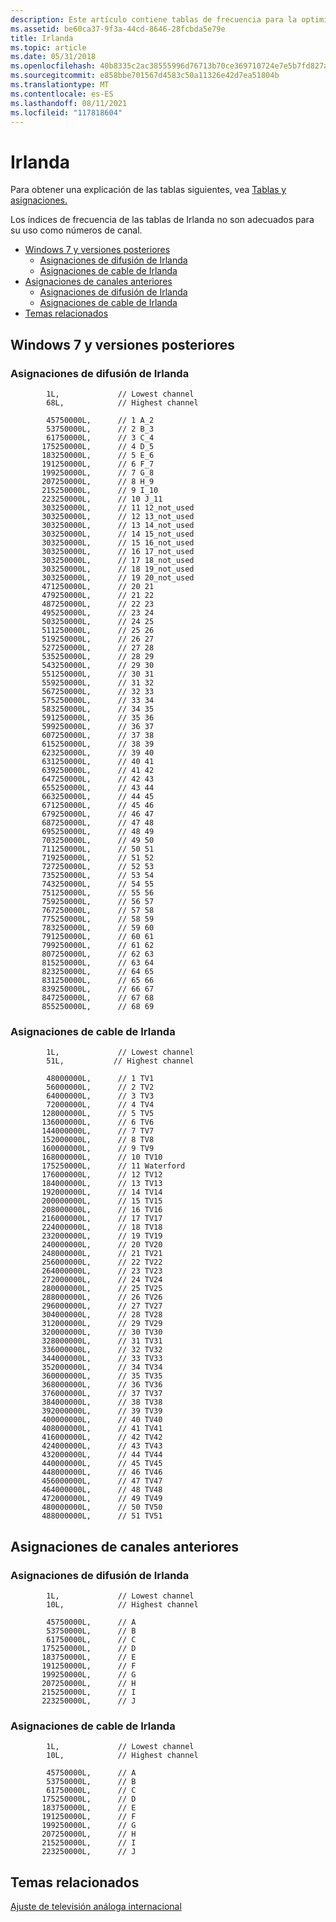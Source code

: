 ```yaml
---
description: Este artículo contiene tablas de frecuencia para la optimización internacional de televisión análoga para Irlanda. Los índices de frecuencia no son adecuados para los números de canal.
ms.assetid: be60ca37-9f3a-44cd-8646-28fcbda5e79e
title: Irlanda
ms.topic: article
ms.date: 05/31/2018
ms.openlocfilehash: 40b8335c2ac38555996d76713b70ce369710724e7e5b7fd827a0769abf0ddedb
ms.sourcegitcommit: e858bbe701567d4583c50a11326e42d7ea51804b
ms.translationtype: MT
ms.contentlocale: es-ES
ms.lasthandoff: 08/11/2021
ms.locfileid: "117818604"
---
```

# <a name="ireland"></a>Irlanda

Para obtener una explicación de las tablas siguientes, vea [Tablas y asignaciones.](tables-and-assignments.md)

Los índices de frecuencia de las tablas de Irlanda no son adecuados para su uso como números de canal.

-   [Windows 7 y versiones posteriores](#windows-7-and-later)
    -   [Asignaciones de difusión de Irlanda](#ireland-broadcast-assignments)
    -   [Asignaciones de cable de Irlanda](#ireland-cable-assignments)
-   [Asignaciones de canales anteriores](#earlier-channel-assignments)
    -   [Asignaciones de difusión de Irlanda](#ireland-broadcast-assignments)
    -   [Asignaciones de cable de Irlanda](#ireland-cable-assignments)
-   [Temas relacionados](#related-topics)

## <a name="windows-7-and-later"></a>Windows 7 y versiones posteriores

### <a name="ireland-broadcast-assignments"></a>Asignaciones de difusión de Irlanda

``` syntax
        1L,             // Lowest channel
        68L,            // Highest channel

        45750000L,      // 1 A_2
        53750000L,      // 2 B_3
        61750000L,      // 3 C_4
       175250000L,      // 4 D_5
       183250000L,      // 5 E_6
       191250000L,      // 6 F_7
       199250000L,      // 7 G_8
       207250000L,      // 8 H_9
       215250000L,      // 9 I_10
       223250000L,      // 10 J_11
       303250000L,      // 11 12_not_used
       303250000L,      // 12 13_not_used
       303250000L,      // 13 14_not_used
       303250000L,      // 14 15_not_used
       303250000L,      // 15 16_not_used
       303250000L,      // 16 17_not_used
       303250000L,      // 17 18_not_used
       303250000L,      // 18 19_not_used
       303250000L,      // 19 20_not_used
       471250000L,      // 20 21
       479250000L,      // 21 22
       487250000L,      // 22 23
       495250000L,      // 23 24
       503250000L,      // 24 25
       511250000L,      // 25 26
       519250000L,      // 26 27
       527250000L,      // 27 28
       535250000L,      // 28 29
       543250000L,      // 29 30
       551250000L,      // 30 31
       559250000L,      // 31 32
       567250000L,      // 32 33
       575250000L,      // 33 34
       583250000L,      // 34 35
       591250000L,      // 35 36
       599250000L,      // 36 37
       607250000L,      // 37 38
       615250000L,      // 38 39
       623250000L,      // 39 40
       631250000L,      // 40 41
       639250000L,      // 41 42
       647250000L,      // 42 43
       655250000L,      // 43 44
       663250000L,      // 44 45
       671250000L,      // 45 46
       679250000L,      // 46 47
       687250000L,      // 47 48
       695250000L,      // 48 49
       703250000L,      // 49 50
       711250000L,      // 50 51
       719250000L,      // 51 52
       727250000L,      // 52 53
       735250000L,      // 53 54
       743250000L,      // 54 55
       751250000L,      // 55 56
       759250000L,      // 56 57
       767250000L,      // 57 58
       775250000L,      // 58 59
       783250000L,      // 59 60
       791250000L,      // 60 61
       799250000L,      // 61 62
       807250000L,      // 62 63
       815250000L,      // 63 64
       823250000L,      // 64 65
       831250000L,      // 65 66
       839250000L,      // 66 67
       847250000L,      // 67 68
       855250000L,      // 68 69
```

### <a name="ireland-cable-assignments"></a>Asignaciones de cable de Irlanda

``` syntax
        1L,             // Lowest channel
        51L,           // Highest channel

        48000000L,      // 1 TV1
        56000000L,      // 2 TV2
        64000000L,      // 3 TV3
        72000000L,      // 4 TV4
       128000000L,      // 5 TV5
       136000000L,      // 6 TV6
       144000000L,      // 7 TV7
       152000000L,      // 8 TV8
       160000000L,      // 9 TV9
       168000000L,      // 10 TV10
       175250000L,      // 11 Waterford
       176000000L,      // 12 TV12
       184000000L,      // 13 TV13
       192000000L,      // 14 TV14
       200000000L,      // 15 TV15
       208000000L,      // 16 TV16
       216000000L,      // 17 TV17
       224000000L,      // 18 TV18
       232000000L,      // 19 TV19
       240000000L,      // 20 TV20
       248000000L,      // 21 TV21
       256000000L,      // 22 TV22
       264000000L,      // 23 TV23
       272000000L,      // 24 TV24
       280000000L,      // 25 TV25
       288000000L,      // 26 TV26
       296000000L,      // 27 TV27
       304000000L,      // 28 TV28
       312000000L,      // 29 TV29
       320000000L,      // 30 TV30
       328000000L,      // 31 TV31
       336000000L,      // 32 TV32
       344000000L,      // 33 TV33
       352000000L,      // 34 TV34
       360000000L,      // 35 TV35
       368000000L,      // 36 TV36
       376000000L,      // 37 TV37
       384000000L,      // 38 TV38
       392000000L,      // 39 TV39
       400000000L,      // 40 TV40
       408000000L,      // 41 TV41
       416000000L,      // 42 TV42
       424000000L,      // 43 TV43
       432000000L,      // 44 TV44
       440000000L,      // 45 TV45
       448000000L,      // 46 TV46
       456000000L,      // 47 TV47
       464000000L,      // 48 TV48
       472000000L,      // 49 TV49
       480000000L,      // 50 TV50
       488000000L,      // 51 TV51
```

## <a name="earlier-channel-assignments"></a>Asignaciones de canales anteriores

### <a name="ireland-broadcast-assignments"></a>Asignaciones de difusión de Irlanda

``` syntax
        1L,             // Lowest channel
        10L,            // Highest channel

        45750000L,      // A
        53750000L,      // B
        61750000L,      // C
       175250000L,      // D
       183750000L,      // E
       191250000L,      // F
       199250000L,      // G
       207250000L,      // H
       215250000L,      // I
       223250000L,      // J
```

### <a name="ireland-cable-assignments"></a>Asignaciones de cable de Irlanda

``` syntax
        1L,             // Lowest channel
        10L,            // Highest channel

        45750000L,      // A
        53750000L,      // B
        61750000L,      // C
       175250000L,      // D
       183750000L,      // E
       191250000L,      // F
       199250000L,      // G
       207250000L,      // H
       215250000L,      // I
       223250000L,      // J
```

## <a name="related-topics"></a>Temas relacionados

<dl> <dt>

[Ajuste de televisión análoga internacional](international-analog-tv-tuning.md)
</dt> </dl>

 

 



